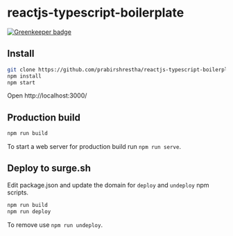 # reactjs-typescript-boilerplate

[![Greenkeeper badge](https://badges.greenkeeper.io/prabirshrestha/reactjs-typescript-boilerplate.svg)](https://greenkeeper.io/)

## Install

```sh
git clone https://github.com/prabirshrestha/reactjs-typescript-boilerplate
npm install
npm start
```

Open http://localhost:3000/

## Production build

```sh
npm run build
```

To start a web server for production build run `npm run serve`.

## Deploy to surge.sh

Edit package.json and update the domain for `deploy` and `undeploy` npm scripts.

```sh
npm run build
npm run deploy
```

To remove use `npm run undeploy`.
